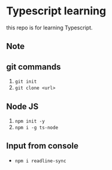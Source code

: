 # Typescript learning

this repo is for learning Typescript.

## Note

## git commands

1. `git init`
2. `git clone <url>`

## Node JS

1. `npm init -y`
2. `npm i -g ts-node`
## Input from console
- `npm i readline-sync`
